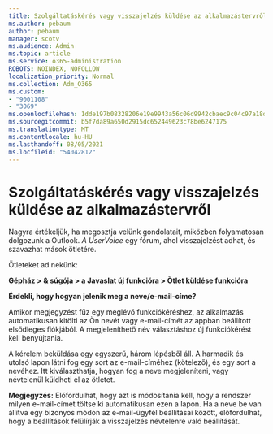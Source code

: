 ```yaml
---
title: Szolgáltatáskérés vagy visszajelzés küldése az alkalmazástervről
ms.author: pebaum
author: pebaum
manager: scotv
ms.audience: Admin
ms.topic: article
ms.service: o365-administration
ROBOTS: NOINDEX, NOFOLLOW
localization_priority: Normal
ms.collection: Adm_O365
ms.custom:
- "9001108"
- "3069"
ms.openlocfilehash: 1dde197b08328206e19e9943a56c06d9942cbaec9c04c97a18dcc821c822ff16
ms.sourcegitcommit: b5f7da89a650d2915dc652449623c78be6247175
ms.translationtype: MT
ms.contentlocale: hu-HU
ms.lasthandoff: 08/05/2021
ms.locfileid: "54042812"
---
```

# <a name="leave-a-feature-request-or-feedback-on-app-design"></a>Szolgáltatáskérés vagy visszajelzés küldése az alkalmazástervről

Nagyra értékeljük, ha megosztja velünk gondolatait, miközben folyamatosan dolgozunk a Outlook. *A UserVoice* egy fórum, ahol visszajelzést adhat, és szavazhat mások ötletére.  

Ötleteket ad nekünk: 

**Gépház > & súgója > a Javaslat új funkcióra > Ötlet küldése funkcióra** 

**Érdekli, hogy hogyan jelenik meg a neve/e-mail-címe?**

Amikor megjegyzést fűz egy meglévő funkciókéréshez, az alkalmazás automatikusan kitölti az Ön nevét vagy e-mail-címét az appban beállított elsődleges fiókjából. A megjeleníthető név választáshoz új  funkciókérést kell benyújtania. 

A kérelem beküldása egy egyszerű, három lépésből áll. A harmadik és utolsó lapon látni fog egy sort az e-mail-címéhez (kötelező), és egy sort a nevéhez. Itt kiválaszthatja, hogyan fog a neve megjeleníteni, vagy névtelenül küldheti el az ötletet. 

**Megjegyzés:** Előfordulhat, hogy azt is módosítania kell, hogy a rendszer milyen e-mail-címet töltse ki automatikusan ezen a lapon. Ha a neve be van állítva egy bizonyos módon az e-mail-ügyfél beállításai között, előfordulhat, hogy a beállítások felülírják a visszajelzés névtelenre való beállítását. 

